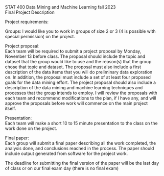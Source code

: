 STAT 400 Data Mining and Machine Learning fall 2023  
Final Project Description  

Project requirements:  

Groups: I would like you to work in groups of size 2 or 3 (4 is possible with special permission)
on the project.   

Project proposal:  
Each team will be required to submit a project proposal by Monday, November 13 before class.
The proposal should include the topic and dataset that the group would like to use and the
reason(s) that the group chose that topic and dataset. The proposal must also include a first
description of the data items that you will do preliminary data exploration on. In addition, the
proposal must include a set of at least four proposed goals for the data mining effort. The project
proposal should also include a description of the data mining and machine learning techniques
and processes that the group intends to employ. I will review the proposals with each team and
recommend modifications to the plan, if I have any, and will approve the proposals before work
will commence on the main project itself.  

Presentation:  
Each team will make a short 10 to 15 minute presentation to the class on the work done on the
project.   

Final paper:   
Each group will submit a final paper describing all the work completed, the analysis done, and
conclusions reached in the process. The paper should include output generated from software for
the project work.  

The deadline for submitting the final version of the paper will be the last day of class or on our
final exam day (there is no final exam)   
